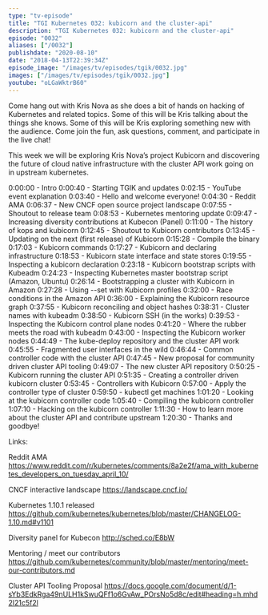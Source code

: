 ```yaml
---
type: "tv-episode"
title: "TGI Kubernetes 032: kubicorn and the cluster-api"
description: "TGI Kubernetes 032: kubicorn and the cluster-api"
episode: "0032"
aliases: ["/0032"]
publishdate: "2020-08-10"
date: "2018-04-13T22:39:34Z"
episode_image: "/images/tv/episodes/tgik/0032.jpg"
images: ["/images/tv/episodes/tgik/0032.jpg"]
youtube: "oLGaWktrB60"
---
```


Come hang out with Kris Nova as she does a bit of hands on hacking of Kubernetes and related topics. Some of this will be Kris talking about the things she knows. Some of this will be Kris exploring something new with the audience. Come join the fun, ask questions, comment, and participate in the live chat!

This week we will be exploring Kris Nova’s project Kubicorn and discovering the future of cloud native infrastructure with the cluster API work going on in upstream kubernetes.

0:00:00 - Intro
0:00:40 - Starting TGIK and updates
0:02:15 - YouTube event explanation 
0:03:40 - Hello and welcome everyone!
0:04:30 - Reddit AMA
0:06:37 - New CNCF open source project landscape
0:07:55 - Shoutout to release team
0:08:53 - Kubernetes mentoring update
0:09:47 - Increasing diversity contributions at Kubecon (Panel)
0:11:00 - The history of kops and kubicorn
0:12:45 - Shoutout to Kubicorn contributors
0:13:45 - Updating on the next (first release) of Kubicorn
0:15:28 - Compile the binary
0:17:03 - Kubicorn commands
0:17:27 - Kubicorn and declaring infrastructure
0:18:53 - Kubicorn state interface and state stores
0:19:55 - Inspecting a kubicorn declaration 
0:23:18 - Kubicorn bootstrap scripts with Kubeadm
0:24:23 - Inspecting Kubernetes master bootstrap script (Amazon, Ubuntu)
0:26:14 - Bootstrapping a cluster with Kubicorn in Amazon
0:27:28 - Using --set with Kubicorn profiles
0:32:00 - Race conditions in the Amazon API
0:36:00 - Explaining the Kubicorn resource graph
0:37:55 - Kubicorn reconciling and object hashes
0:38:31 - Cluster names with kubeadm
0:38:50 - Kubicorn SSH (in the works)
0:39:53 - Inspecting the Kubicorn control plane nodes
0:41:20 - Where the rubber meets the road with kubeadm
0:43:00 - Inspecting the Kubicorn worker nodes
0:44:49 - The kube-deploy repository and the cluster API work
0:45:55 - Fragmented user interfaces in the wild
0:46:44 - Common controller code with the cluster API
0:47:45 - New proposal for community driven cluster API tooling
0:49:07 - The new cluster API repository
0:50:25 - Kubicorn running the cluster API
0:51:35 - Creating a controller driven kubicorn cluster
0:53:45 - Controllers with Kubicorn
0:57:00 - Apply the controller type of cluster
0:59:50 - kubectl get machines
1:01:20 - Looking at the kubicorn controller code
1:05:40 - Compiling the kubicorn controller
1:07:10 - Hacking on the kubicorn controller
1:11:30 - How to learn more about the cluster API and contribute upstream
1:20:30 - Thanks and goodbye!





Links:

Reddit AMA
https://www.reddit.com/r/kubernetes/comments/8a2e2f/ama_with_kubernetes_developers_on_tuesday_april_10/

CNCF interactive landscape
https://landscape.cncf.io/

Kubernetes 1.10.1 released
https://github.com/kubernetes/kubernetes/blob/master/CHANGELOG-1.10.md#v1101

Diversity panel for Kubecon
http://sched.co/E8bW

Mentoring / meet our contributors
https://github.com/kubernetes/community/blob/master/mentoring/meet-our-contributors.md

Cluster API Tooling Proposal
https://docs.google.com/document/d/1-sYb3EdkRga49nULH1kSwuQFf1o6GvAw_POrsNo5d8c/edit#heading=h.mhd2l21c5f2l

